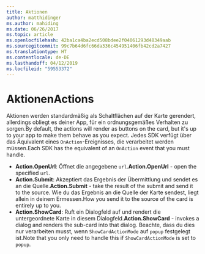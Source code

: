 ```yaml
---
title: Aktionen
author: matthidinger
ms.author: mahiding
ms.date: 06/26/2017
ms.topic: article
ms.openlocfilehash: 42ba1ca4ba2ecd508bdee2f04061293d48349aab
ms.sourcegitcommit: 99c7b64d6fc66da336c454951406fb42cd2a7427
ms.translationtype: HT
ms.contentlocale: de-DE
ms.lasthandoff: 04/12/2019
ms.locfileid: "59553372"
---
```

# <a name="actions"></a><span data-ttu-id="e3c35-102">Aktionen</span><span class="sxs-lookup"><span data-stu-id="e3c35-102">Actions</span></span>

<span data-ttu-id="e3c35-103">Aktionen werden standardmäßig als Schaltflächen auf der Karte gerendert, allerdings obliegt es deiner App, für ein ordnungsgemäßes Verhalten zu sorgen.</span><span class="sxs-lookup"><span data-stu-id="e3c35-103">By default, the actions will render as buttons on the card, but it's up to your app to make them behave as you expect.</span></span> <span data-ttu-id="e3c35-104">Jedes SDK verfügt über das Äquivalent eines `OnAction`-Ereignisses, die verarbeitet werden müssen.</span><span class="sxs-lookup"><span data-stu-id="e3c35-104">Each SDK has the equivalent of an `OnAction` event that you must handle.</span></span>

* <span data-ttu-id="e3c35-105">**Action.OpenUrl**: Öffnet die angegebene `url`.</span><span class="sxs-lookup"><span data-stu-id="e3c35-105">**Action.OpenUrl** - open the specified `url`.</span></span>  
* <span data-ttu-id="e3c35-106">**Action.Submit**: Akzeptiert das Ergebnis der Übermittlung und sendet es an die Quelle.</span><span class="sxs-lookup"><span data-stu-id="e3c35-106">**Action.Submit** - take the result of the submit and send it to the source.</span></span> <span data-ttu-id="e3c35-107">Wie du das Ergebnis an die Quelle der Karte sendest, liegt allein in deinem Ermessen.</span><span class="sxs-lookup"><span data-stu-id="e3c35-107">How you send it to the source of the card is entirely up to you.</span></span>
* <span data-ttu-id="e3c35-108">**Action.ShowCard**: Ruft ein Dialogfeld auf und rendert die untergeordnete Karte in diesem Dialogfeld.</span><span class="sxs-lookup"><span data-stu-id="e3c35-108">**Action.ShowCard** - invokes a dialog and renders the sub-card into that dialog.</span></span> <span data-ttu-id="e3c35-109">Beachte, dass du dies nur verarbeiten musst, wenn `ShowCardActionMode` auf `popup` festgelegt ist.</span><span class="sxs-lookup"><span data-stu-id="e3c35-109">Note that you only need to handle this if `ShowCardActionMode` is set to `popup`.</span></span>